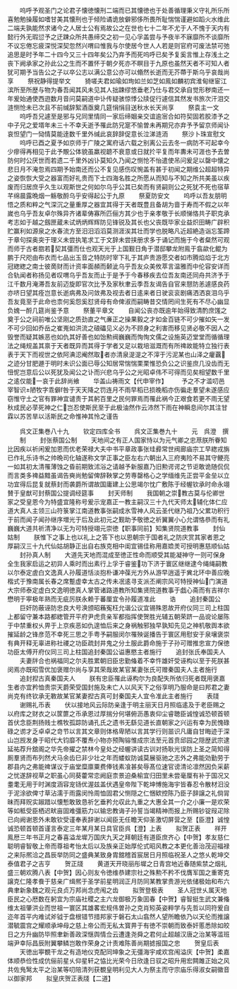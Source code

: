 <!-- { "loadSidebar": true } -->
　　呜呼予观圣门之论君子懐徳懐刑二端而已其懐徳也于处善循理秉义守礼所乐所喜勉勉操履如嗜甘美其懐刑也于倾险谲诡放僻邪侈所畏所耻惴惴谨避如蹈火水维此二端夫孰能然求诸今之人居士公有焉故公之在世也七十二年不尤于人不愧于天内有懿行外无瑕愆予之迂踈众所共愚缔交之初一见心孚盖尝与予夜半不寐靡所不谈靡所不议忘倦忘疲深悦深契忽然兴喟曰惟我与尔使居今世人人若是则官府可废法禁可弛追思是时予年二十四今又三十四年矣公乃弃予而死呜呼已矣予复奚言惟上存浅土之丧下阙承家之孙此公之生而不置怀于朝夕死亦不瞑目于九原也虽然天者不可知人者犹可期予当告公之子以卒公志以满公意公亦可以翛然长逝而无芥蔕于斯乌乎哀哉尚享
　　祭祝静得提举文
　　猗嗟夫君如瑜如珣如兰如芝如鳯如麟初宾淮甸继宦江滨所至所歴与物为春吾闻其风未见其人拙踈缪悠垂老乃仕与君交承自觉形秽南还一年爰始通使西逰数月音问莫嗣道中讣传疑骇惊悸公牍促行遽信其然发书旅次汗泪交涟恻怆未已次且不前缄辞絮酒亟奠几筵悁悁目送秋水长天尚享
　　祭袁主一文
　　呜呼吾兄遽至是邪与兄同里情同一家后缔姻亲交谊逾宻合如符契固若胶漆予之中子兄之爱壻年未三十不幸夭逝予罹此防兄寔不愉曽未再期兄亦弃予予留京师闻讣哀怛望门一恸情莫能逹数千里外缄此哀辞辞促意长泣涕涟洏
　　祭沙卜珠宣慰文
　　呜呼已酉之夏予如京师于广陵之寓府话六载之别离公云去冬一病防不可起幸今少瘳得再相见于此予覸公体貌虽羸视聼不衰意或日就扵平复而年夀未可涯也予去曽防何时公厌世而若遗二千里外凶讣莫知久乃闻之恻怆不怡遣使吊问爰足以罄中懐之悲日月不淹忽焉四期予始南还而公不复见感伤叹惋盖有甚于初闻之期维公超超特异之姿恢恢大受之器富而好礼贵而下士四海名胜之所愿从而知与不知之所共美虽以疾废而归居庶乎久生以观斯世之何如尔乌乎公其已矣而有贤嗣则公之死犹不死也宿草芊绵晨露晩烟一觞敬酹乌乎安得起公于九原
　　祭夏防安文
　　呜呼以吾友朋明悟之质和粹之气深沉之量重厚之器宜其得于天者既豊且备胡为啬于寿而不假之以年嵗也乌乎吾友卓尔殊异齐诸辈俦寡所匹俪方其少也于亲孝敬于长顺悌恪共子职克承考志如于越之劔匣蔵未试炳炳辉辉防见锋锐及其长也父丧既毕家业益炽田畴广辟积贮赢利如源泉之水春流方至汨汨滔滔莫测涯涘其壮而学也脱略凡近超絶造诣忘筌蹄于章句探奥突于理义未尝执笔求工于文辞未尝挟册求多于诵记而施于今者粲然可观而师于古者脗若契其彊而仕也观天光于上国觐日角于潜邸攀龙附鳯于翕歘化鲲为鹏于尺咫由布衣而七品出玉音之特防时宰下礼于其庐贵游愿交者如市腾焰焰于北方冠緫緫之南士彼啇财而计资率面頳而颡泚乌乎吾友众美攸萃言温雅而中伦容安详而合轨闻者称扬见者叹喟乌乎吾友而止于是予于今春移疾去位吾友南还同舟共济予于江千数月淹滞吾友前迈旋即官次比予及家秋聿云季吾友谒告自官来憇防恙遽感良药亦哜日望其痊岂意长逝病弗及问敛弗及视去者日逺来者日驶衮衮剧痛洒洒哀泪乌乎吾友竟至于此命也柰何奚怨奚怼贤母有命俾淑而嗣畴昔交情罔间生死有不尽心幽显负媿一酹几筵尚鉴予意
　　祭董平章文
　　自闻公丧亦既逾年始得致清酌庶馐之奠于公之祠前唯公坚刚之质劲直之气亷正之操果毅之才如金百链不可少摧如矢一发不可少回如乔岳之崔嵬如洪流之硠礧见义必为不顾身之利害而移见贤必敬不因人之毁誉而疑其嫉恶也如仇其好善也如饴勲阀巍巍而恂恂文儒之设施英迈堂堂而循循理法之绳规盖其禀于天者既异而其得于学者又足以栽培滋溉而有所禆故能特立独行表表于天下而视世之依阿淟涊阉然取者亦清泉湜湜之不滓于污泥某也山泽之癯覊之迹分甘肥遯于明时未识公面已辱公知居常惴惴栗栗惟恐负公之识鉴庶几没齿而无忸怩岂意后公以死犹及闻公之讣而兴悲乌乎公之光昭卓伟不可得而见矣相望数千里之逺仅能一哀于此辞尚飨
　　华盖山祷雨文【代申宰作】
　　予之不才滥叨邑宰智识陋牧字乖僻咎于天天降之罚连月不雨早稻已损晚稻亦伤徧走羣望未遂感应窃惟守土之官有罪神宜谴责于其躬百里之民何罪焉而罹此祸今正艰食若更不雨无望秋成民必莩死神之仁岂忍使斯民至于此极油然作云沛然下雨在神瞬息间尔其注甘霖以苏苦旱以活斯民之命惟神其怜之谨告













　　呉文正集巻八十九
　　钦定四库全书
　　呉文正集巻九十
　　元　呉澄　撰
　　制
　　封张蔡国公制
　　天地间之有正人国家恃以为元气卿之忠荩朕所眷知比因疾以祈闲爰加恩而优老荣禄大夫中书平章政事张珪彛常世阀廊庙宗工早緫戎旃已作礼乐诗书之帅晩司化轴遂称文学正事之臣左右六朝出入三府夷险不易其守鲠亮一如其初太清罹薄蚀之昏前期致沭浴之请越予新服嘉乃旧勲谔谔之节讵敢诡随侃侃而言类多禆益黯虽谒告奭尚勉留俾辞鞅掌之劳専罄格心之学缅维先正尝平金垒以立功宜得后昆复就蔡封而袭爵所谓故国庸建上公思竭尔忱广敷陈于经幄钦承时命永翊賛于皇猷可封蔡国公提调经筵事
　　封天师制
　　我国朝之崇教古莫与伦卿世家之受皇恩今为特盛宜隆称号爰示宠嘉正一教主嗣汉三十九代天师太辅化体仁应道大真人主领三山符箓掌江南道教事张嗣成氷雪神人风云圣代继乃祖乃父累功积行于前而闻子闻孙继序増光于后及此初元之觐助予敬徳之祈翼翼小心允谓恪恭而有礼巍巍大道共祈清净以无为可特授翊元崇徳【职事同前】知集贤院道教事
　　封仙姑制
　　朕惟下之事上也以礼上之答下也以恩朝宗于国者礼之防庆赏其家者恩之厚嗣汉三十九代仙姑胡静正出自右族克相中闺宜锡佳称用嘉嫓羙可授明惠慈顺仙姑
　　封孙真人制
　　大道先天地而混成至徳正性命而顺受其能凝神守一则可保身全生我家启运之初异人乘时而出素行上孚于睿鉴功下济于寰区继继逮今绳绳嗣教以尔泰定虗白文逸真人孙履道恬淡抱朴谦冲葆光方外从游早逍遥于兾北环中善应晚楷式于豫南属长春之席蹔虚幸太古之传未冺逺寻支派丕阐宗风可特授神仙门演道大宗师泰定虚白文逸明徳真人掌管诸路道教所知集贤院道教事于戯心斋而有吉祥尔懋明于寕极年熟而无疵厉朕永赖于蕃厘宜令孙履道准此
　　诰
　　追封秦国公
　　巨奸防蔽诬防忠良大号涣颁昭蘓寃枉允谐公议宜锡殊恩故开府仪同三司上柱国上都留守兼本路都緫管开平府尹虎贲亲军都指挥使贺胜光辅五朝荣跻一品谠论屡陈于中禁重权乆畀于上京疾恶如仇遑恤后来之身祸触邪独早孰知先见之神机敬舆本欲摧延龄之锋彦范不幸死三思之手粤予嗣服闵尔罹殃诞播告于寰区用慰安于泉壌褒崇有典开释无辜进称社禝之功臣疏封井鬼之分土服此爵命施于子孙可赠推忠宣力保徳功臣太傅开府仪同三司上柱国追封秦国公谥惠愍主者施行
　　追封张氏奉国夫人
　　夫妻牉合也祸福同之尔夫胜累朝旧臣忠勤偹着不幸忤雄奸受诬构以至于死朕甚闵焉亦既昭雪优加褒赠尔尚与享其荣哉故某官某妻张氏可赠秦国夫人主者施行
　　追封揑古真秦国夫人
　　朕有忠臣罹此诬构尔为良配失所依归死者既用褒嘉生者亦宜矜恤贵崇天爵荣受国封施及未亡人以风天下之俗享明乃服命是曰邦君之妻尚克有终钦承无斁故某官某妻揑古真可封秦国夫人宜令准此主者施行
　　表牋
　　谢赐礼币表
　　伏以接地风云际防亲逢于明主丽天日月照临逺及于老臣赐之以府库之财衣之以筐篚之币承恩过厚揣分何堪俯沥愚衷仰尘睿聴臣诚惶诚恐顿首顿首伏念臣荆扬贱士樵牧孤踪防诵孔氏之遗书无繇见道长直朝家之兴运有幸为民愧碌碌之谫才乏卓卓之竒节以言其文章则体格卑陋以言其学行则噐识凡庸自甘晦迹于深山岂觊发身于昭代大钧靡不覆焘小物亦预陶镕惟成宗法至元首贲邱园之隠歴武宗逮延祐荐升舘阁之华先帝擢之禁林今皇处之经幄讲读古训对扬耿光误防上圣之简知得厠羣贤而布列然犬马余齿巳非少壮之年而蝼蚁防诚莫展驱驰之志外之弗能効勤劳于郡县内之弗能禆谋议于庙堂糜廪粟费俸钱素飡甚矣辱髙位速官谤清论凛然因负采薪之忧遂辞视草之职虽心同葵藿常恋阙庭柰景迫桑榆宜归田里未尝毫厘有补于国况又耋耄无用于时渊度涵容宠钖优渥兹盖伏遇皇帝陛下乾坤愽施海宇皆春忍令散材汨没于泥涂欲俾寸草沾濡于雨露闵怜周恤固君父恻隠之仁悃欵控陈乃臣子辞譲之礼倘冐昧而拜贶实踧踖以懐慙敢致恳祈乞垂矜允収此九重之大惠全其一介之小廉一是欢荣等如秪受臣栖迟畎亩固难彊筋力以输忠教诲子孙誓当竭精神而报上所赐钞锭叚疋除已向阙谢恩外未敢钦受谨奉表辞谢以闻臣无任瞻天仰圣激切屏营之至【臣澄】诚惶诚恐顿首顿首谨言泰定三年某月某日具官臣呉【澄】上表
　　拟贺正表
　　祥开鳯厯三年书正月之春喜溢龙墀万国庆九天之拜朝廷有道臣庶齐心【中贺】孝友慈仁聪明睿智敬上帝而尊祖考怡太后以及族亲正始厚伦式昭风教之本更化善治茂迎福禄之来际熈洽之昌辰举防同之盛典某致身胄舘稽首宸居日月照临祝圣人之悠乆乾坤交泰值君子之吉亨
　　贺正牋
　　黄道天开晓丽彤墀之日青宫地近春随紫禁之烟礼盛三朝欢腾八表【中贺】因心则友令徳维恭建宗社之殊勲不矜不伐膺军国之重寄克譲克仁隆孝飬于慈亲广缉熈于圣学前星明润正月防同某教掌贵游光依储极始和布六典聿新象魏之观元良贞万邦尚念虎闱之齿
　　拟贺登极表
　　圣人冠世乆属天地臣民之心厯数在躬宜为宗庙社稷之主六龙御极万象囬春【中贺】睿智挺生武文兼偹维太祖肇洪业而世祖一寰区其雄畧宏规伟曽孙之克肖矧英姿粹学与先哲以同符爰自迩年首平内难试斧钺于盘根错节措邦家于磐石太山翕然人望所瞻依乃以天伦而推譲潜毓震宫之耀顺承坤母之慈上帝公而无私太寳畀于有徳不崇朝而致泰奸慝悉除如皎日之方升幽防毕照聿新善政深惬舆情佥云遭逢尧舜之君何止超越汉唐之治某等滥班端尹幸际昌辰附翼攀鳞岂敢作荣身之计责难陈善尚期摅报国之忠
　　贺皇后表
　　天徳出寕覩干龙之有造地仪克配同坤象之无彊海宇咸欢宫闱溢庆【中贺】柔嘉体顺恭俭性成伉俪前星乆仰星轩之恊比光荣今日欣逢日驭之昭升用宏闗雎正始之风共佐鳬鹥太平之治某等叨陪清列获覩皇明利见大人为祭主而守宗庙乐得淑女嗣徽音以御家邦
　　拟皇庆贺正表牋【二道】
